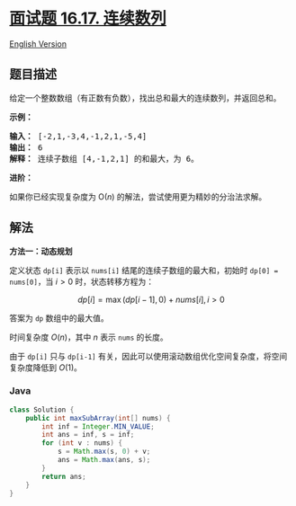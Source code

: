 # [面试题 16.17. 连续数列](https://leetcode.cn/problems/contiguous-sequence-lcci)

[English Version](/lcci/16.17.Contiguous%20Sequence/README_EN.md)

## 题目描述


<p>给定一个整数数组（有正数有负数），找出总和最大的连续数列，并返回总和。</p>

<p><strong>示例：</strong></p>

<pre><strong>输入：</strong> [-2,1,-3,4,-1,2,1,-5,4]
<strong>输出：</strong> 6
<strong>解释：</strong> 连续子数组 [4,-1,2,1] 的和最大，为 6。
</pre>

<p><strong>进阶：</strong></p>

<p>如果你已经实现复杂度为 O(<em>n</em>) 的解法，尝试使用更为精妙的分治法求解。</p>

## 解法

**方法一：动态规划**

定义状态 `dp[i]` 表示以 `nums[i]` 结尾的连续子数组的最大和，初始时 `dp[0] = nums[0]`，当 $i\gt 0$ 时，状态转移方程为：

$$
dp[i]=\max(dp[i-1],0)+nums[i], i>0
$$

答案为 `dp` 数组中的最大值。

时间复杂度 $O(n)$，其中 $n$ 表示 `nums` 的长度。

由于 `dp[i]` 只与 `dp[i-1]` 有关，因此可以使用滚动数组优化空间复杂度，将空间复杂度降低到 $O(1)$。

### **Java**

```java
class Solution {
    public int maxSubArray(int[] nums) {
        int inf = Integer.MIN_VALUE;
        int ans = inf, s = inf;
        for (int v : nums) {
            s = Math.max(s, 0) + v;
            ans = Math.max(ans, s);
        }
        return ans;
    }
}
```
